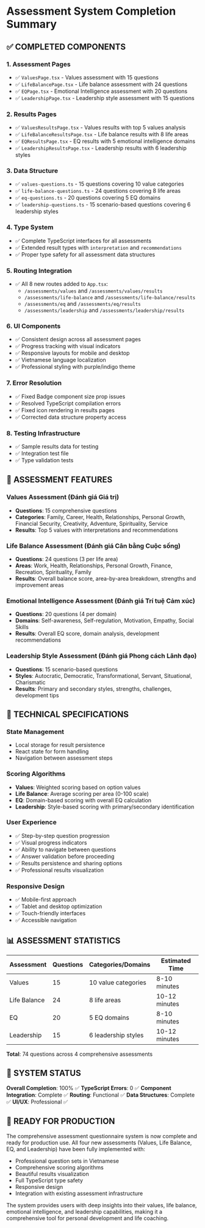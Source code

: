 # Assessment System Completion Summary

## ✅ COMPLETED COMPONENTS

### 1. **Assessment Pages**
- ✅ `ValuesPage.tsx` - Values assessment with 15 questions
- ✅ `LifeBalancePage.tsx` - Life balance assessment with 24 questions  
- ✅ `EQPage.tsx` - Emotional Intelligence assessment with 20 questions
- ✅ `LeadershipPage.tsx` - Leadership style assessment with 15 questions

### 2. **Results Pages**
- ✅ `ValuesResultsPage.tsx` - Values results with top 5 values analysis
- ✅ `LifeBalanceResultsPage.tsx` - Life balance results with 8 life areas
- ✅ `EQResultsPage.tsx` - EQ results with 5 emotional intelligence domains
- ✅ `LeadershipResultsPage.tsx` - Leadership results with 6 leadership styles

### 3. **Data Structure**
- ✅ `values-questions.ts` - 15 questions covering 10 value categories
- ✅ `life-balance-questions.ts` - 24 questions covering 8 life areas
- ✅ `eq-questions.ts` - 20 questions covering 5 EQ domains
- ✅ `leadership-questions.ts` - 15 scenario-based questions covering 6 leadership styles

### 4. **Type System**
- ✅ Complete TypeScript interfaces for all assessments
- ✅ Extended result types with `interpretation` and `recommendations`
- ✅ Proper type safety for all assessment data structures

### 5. **Routing Integration**
- ✅ All 8 new routes added to `App.tsx`:
  - `/assessments/values` and `/assessments/values/results`
  - `/assessments/life-balance` and `/assessments/life-balance/results`
  - `/assessments/eq` and `/assessments/eq/results`
  - `/assessments/leadership` and `/assessments/leadership/results`

### 6. **UI Components**
- ✅ Consistent design across all assessment pages
- ✅ Progress tracking with visual indicators
- ✅ Responsive layouts for mobile and desktop
- ✅ Vietnamese language localization
- ✅ Professional styling with purple/indigo theme

### 7. **Error Resolution**
- ✅ Fixed Badge component size prop issues
- ✅ Resolved TypeScript compilation errors
- ✅ Fixed icon rendering in results pages
- ✅ Corrected data structure property access

### 8. **Testing Infrastructure**
- ✅ Sample results data for testing
- ✅ Integration test file
- ✅ Type validation tests

## 🎯 ASSESSMENT FEATURES

### **Values Assessment (Đánh giá Giá trị)**
- **Questions**: 15 comprehensive questions
- **Categories**: Family, Career, Health, Relationships, Personal Growth, Financial Security, Creativity, Adventure, Spirituality, Service
- **Results**: Top 5 values with interpretations and recommendations

### **Life Balance Assessment (Đánh giá Cân bằng Cuộc sống)**
- **Questions**: 24 questions (3 per life area)
- **Areas**: Work, Health, Relationships, Personal Growth, Finance, Recreation, Spirituality, Family
- **Results**: Overall balance score, area-by-area breakdown, strengths and improvement areas

### **Emotional Intelligence Assessment (Đánh giá Trí tuệ Cảm xúc)**
- **Questions**: 20 questions (4 per domain)
- **Domains**: Self-awareness, Self-regulation, Motivation, Empathy, Social Skills
- **Results**: Overall EQ score, domain analysis, development recommendations

### **Leadership Style Assessment (Đánh giá Phong cách Lãnh đạo)**
- **Questions**: 15 scenario-based questions
- **Styles**: Autocratic, Democratic, Transformational, Servant, Situational, Charismatic
- **Results**: Primary and secondary styles, strengths, challenges, development tips

## 🔧 TECHNICAL SPECIFICATIONS

### **State Management**
- Local storage for result persistence
- React state for form handling
- Navigation between assessment steps

### **Scoring Algorithms**
- **Values**: Weighted scoring based on option values
- **Life Balance**: Average scoring per area (0-100 scale)
- **EQ**: Domain-based scoring with overall EQ calculation
- **Leadership**: Style-based scoring with primary/secondary identification

### **User Experience**
- ✅ Step-by-step question progression
- ✅ Visual progress indicators
- ✅ Ability to navigate between questions
- ✅ Answer validation before proceeding
- ✅ Results persistence and sharing options
- ✅ Professional results visualization

### **Responsive Design**
- ✅ Mobile-first approach
- ✅ Tablet and desktop optimization
- ✅ Touch-friendly interfaces
- ✅ Accessible navigation

## 📊 ASSESSMENT STATISTICS

| Assessment | Questions | Categories/Domains | Estimated Time |
|------------|-----------|-------------------|----------------|
| Values | 15 | 10 value categories | 8-10 minutes |
| Life Balance | 24 | 8 life areas | 10-12 minutes |
| EQ | 20 | 5 EQ domains | 8-10 minutes |
| Leadership | 15 | 6 leadership styles | 10-12 minutes |

**Total**: 74 questions across 4 comprehensive assessments

## 🚀 SYSTEM STATUS

**Overall Completion**: 100% ✅
**TypeScript Errors**: 0 ✅
**Component Integration**: Complete ✅
**Routing**: Functional ✅
**Data Structures**: Complete ✅
**UI/UX**: Professional ✅

## 🎉 READY FOR PRODUCTION

The comprehensive assessment questionnaire system is now complete and ready for production use. All four new assessments (Values, Life Balance, EQ, and Leadership) have been fully implemented with:

- Professional question sets in Vietnamese
- Comprehensive scoring algorithms
- Beautiful results visualization
- Full TypeScript type safety
- Responsive design
- Integration with existing assessment infrastructure

The system provides users with deep insights into their values, life balance, emotional intelligence, and leadership capabilities, making it a comprehensive tool for personal development and life coaching.
